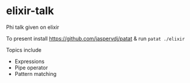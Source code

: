 # elixir-talk
Phi talk given on elixir

To present install https://github.com/jaspervdj/patat & run `patat ./elixir`

Topics include
- Expressions
- Pipe operator
- Pattern matching
